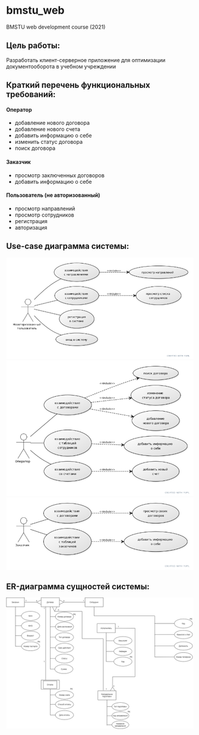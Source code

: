 # bmstu_web
BMSTU web development course (2021)

## Цель работы:

Разработать клиент-серверное приложение для оптимизации документооборота в учебном учреждении

## Краткий перечень функциональных требований:
#### Оператор
* добавление нового договора
* добавление нового счета
* добавить информацию о себе
* изменить статус договора
* поиск договора
#### Заказчик
* просмотр заключенных договоров
* добавить информацию о себе
#### Пользователь (не авторизованный)
* просмотр направлений
* просмотр сотрудников
* регистрация
* авторизация

## Use-case диаграмма системы:
![alt text](https://github.com/helenmishka/web/blob/master/%D0%94%D0%B8%D0%B0%D0%B3%D1%80%D0%B0%D0%BC%D0%BC%D0%B0.png)
![alt text](https://github.com/helenmishka/web/blob/master/%D0%9E%D0%BF%D0%B5%D1%80%D0%B0%D1%82%D0%BE%D1%80.png)
![alt text](https://github.com/helenmishka/web/blob/master/%D0%97%D0%B0%D0%BA%D0%B0%D0%B7%D1%87%D0%B8%D0%BA.png)
## ER-диаграмма сущностей системы:
![alt text](https://github.com/helenmishka/web/blob/master/%D0%91%D0%94%20(1).png)
